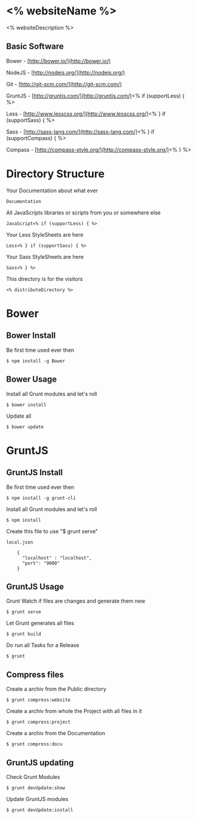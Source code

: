 <% websiteName %>
===================

<% websiteDescription %>


Basic Software
---------------

Bower - [http://bower.io/](http://bower.io/)

NodeJS - [http://nodejs.org/](http://nodejs.org/)

Git - [http://git-scm.com/](http://git-scm.com/)

GruntJS - [http://gruntjs.com/](http://gruntjs.com/)<% if (supportLess) { %>

Less - [http://www.lesscss.org/](http://www.lesscss.org/)<% } if (supportSass) { %>

Sass - [http://sass-lang.com/](http://sass-lang.com/)<% } if (supportCompass) { %>

Compass - [http://compass-style.org/](http://compass-style.org/)<% } %>


Directory Structure
===================

Your Documentation about what ever

    Documentation

All JavaScripts libraries or scripts from you or somewhere else

    JavaScript<% if (supportLess) { %>

Your Less StyleSheets are here

    Less<% } if (supportSass) { %>

Your Sass StyleSheets are here

    Sass<% } %>

This directory is for the visitors

    <% distributeDirectory %>


Bower
===================


Bower Install
---------------

Be first time used ever then

    $ npm install -g Bower


Bower Usage
---------------

Install all Grunt modules and let's roll

    $ bower install

Update all

    $ bower update


GruntJS
===================


GruntJS Install
---------------

Be first time used ever then

    $ npm install -g grunt-cli

Install all Grunt modules and let's roll

    $ npm install


Create this file to use "$ grunt serve"

    local.json

        {
          "localhost" : "localhost",
          "port": "9000"
        }


GruntJS Usage
---------------

Grunt Watch if files are changes and generate them new

    $ grunt serve

Let Grunt generates all files

    $ grunt build

Do run all Tasks for a Release

    $ grunt


Compress files
---------------

Create a archiv from the Public directory

    $ grunt compress:website

Create a archiv from whole the Project with all files in it

    $ grunt compress:project

Create a archiv from the Documentation

    $ grunt compress:docu


GruntJS updating
---------------

Check Grunt Modules

    $ grunt devUpdate:show

Update GruntJS modules

    $ grunt devUpdate:install

